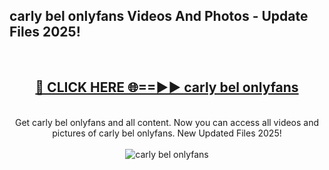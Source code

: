 <h2>carly bel onlyfans Videos And Photos - Update Files 2025!</h2>
<br>
<div align="center">
<h2><a href="https://linkcuts.com/hfmhzwbr" rel="nofollow">🔴 CLICK HERE 🌐==►► carly bel onlyfans</a></h2>
<br>
Get carly bel onlyfans and all content. Now you can access all videos and pictures of carly bel onlyfans. New Updated Files 2025!
<br>
<br>
<a href="https://linkcuts.com/hfmhzwbr" rel="nofollow" data-target="animated-image.originalLink"><img src="https://i.ibb.co.com/WyWwxjT/player-gif2.gif" alt="carly bel onlyfans" style="max-width: 100%; display: inline-block;" data-target="animated-image.originalImage"></a>
</div>
<br>
